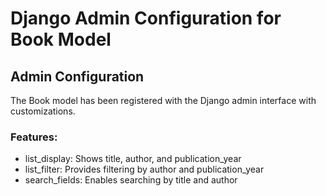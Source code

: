 # Django Admin Configuration for Book Model

## Admin Configuration

The Book model has been registered with the Django admin interface with customizations.

### Features:
- list_display: Shows title, author, and publication_year
- list_filter: Provides filtering by author and publication_year
- search_fields: Enables searching by title and author

